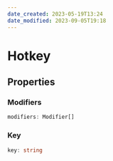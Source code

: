 ```yaml
---
date_created: 2023-05-19T13:24
date_modified: 2023-09-05T19:18
---
```

# Hotkey

## Properties

### Modifiers

```ts
modifiers: Modifier[]
```

### Key

```ts
key: string
```
